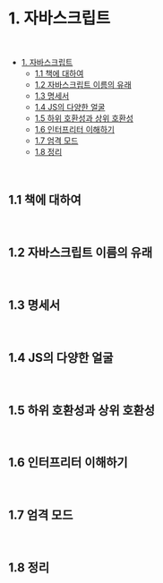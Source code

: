 # 1. 자바스크립트

<br>

- [1. 자바스크립트](#1-자바스크립트)
  - [1.1 책에 대하여](#11-책에-대하여)
  - [1.2 자바스크립트 이름의 유래](#12-자바스크립트-이름의-유래)
  - [1.3 명세서](#13-명세서)
  - [1.4 JS의 다양한 얼굴](#14-js의-다양한-얼굴)
  - [1.5 하위 호환성과 상위 호환성](#15-하위-호환성과-상위-호환성)
  - [1.6 인터프리터 이해하기](#16-인터프리터-이해하기)
  - [1.7 엄격 모드](#17-엄격-모드)
  - [1.8 정리](#18-정리)


<br>


## 1.1 책에 대하여

<br>

## 1.2 자바스크립트 이름의 유래

<br>

## 1.3 명세서

<br>

## 1.4 JS의 다양한 얼굴

<br>

## 1.5 하위 호환성과 상위 호환성

<br>

## 1.6 인터프리터 이해하기

<br>

## 1.7 엄격 모드

<br>

## 1.8 정리
